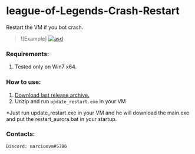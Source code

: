# league-of-Legends-Crash-Restart
Restart the VM if you bot crash.

> ![Example]
<a href="https://ibb.co/fGpvB45"><img src="https://i.ibb.co/fGpvB45/asd.png" alt="asd" border="0"></a>

### Requirements:

1. Tested only on Win7 x64.

### How to use:

1. [Download last release archive.](Link)
2. Unzip and run `update_restart.exe` in your VM

*Just run update_restart.exe in your VM and he will download the main.exe and put the restart_aurora.bat in your startup.

### Contacts:
```
Discord: marciomvm#5786
```

